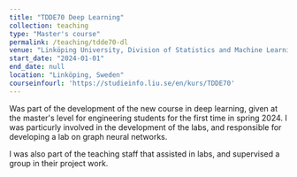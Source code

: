 ```yaml
---
title: "TDDE70 Deep Learning"
collection: teaching
type: "Master's course"
permalink: /teaching/tdde70-dl
venue: "Linköping University, Division of Statistics and Machine Learning"
start_date: "2024-01-01"
end_date: null
location: "Linköping, Sweden"
courseinfourl: 'https://studieinfo.liu.se/en/kurs/TDDE70'
---
```

Was part of the development of the new course in deep learning, given at the master's level for engineering students for the first time in spring 2024. I was particurly involved in the development of the labs, and responsible for developing a lab on graph neural networks.

I was also part of the teaching staff that assisted in labs, and supervised a group in their project work.
